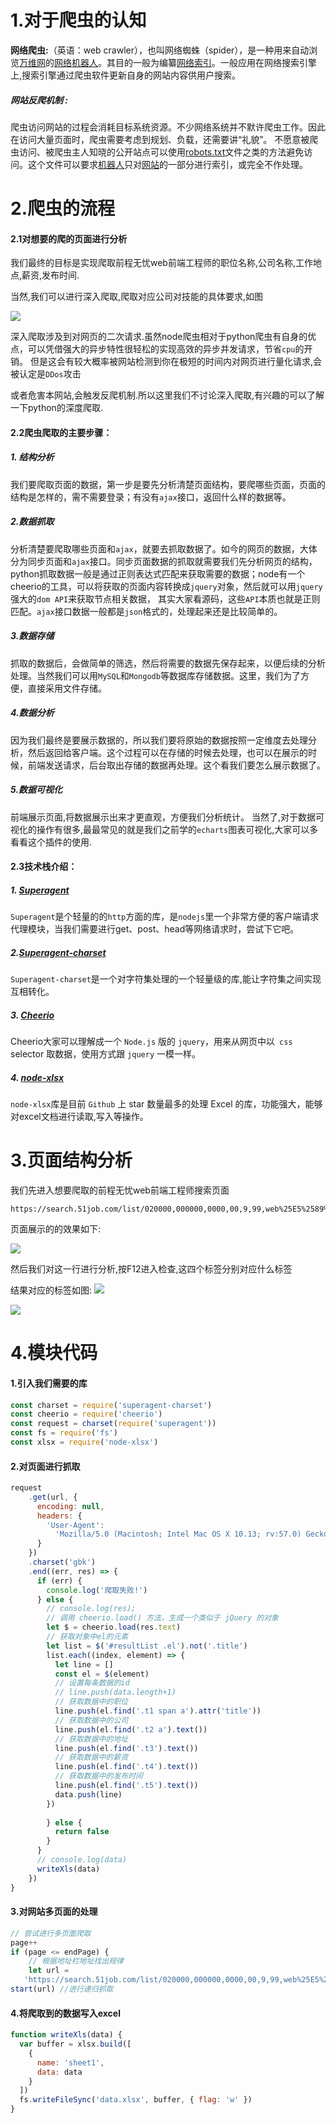 # 1.对于爬虫的认知

**网络爬虫:**（英语：web crawler），也叫网络蜘蛛（spider），是一种用来自动浏览[万维网](https://zh.wikipedia.org/wiki/%E4%B8%87%E7%BB%B4%E7%BD%91)的[网络机器人](https://zh.wikipedia.org/w/index.php?title=%E7%BD%91%E7%BB%9C%E6%9C%BA%E5%99%A8%E4%BA%BA&action=edit&redlink=1)。其目的一般为编纂[网络索引](https://zh.wikipedia.org/w/index.php?title=%E7%BD%91%E7%BB%9C%E7%B4%A2%E5%BC%95&action=edit&redlink=1)。一般应用在网络搜索引擎上,搜索引擎通过爬虫软件更新自身的网站内容供用户搜索。

##### 网站反爬机制  :

爬虫访问网站的过程会消耗目标系统资源。不少网络系统并不默许爬虫工作。因此在访问大量页面时，爬虫需要考虑到规划、负载，还需要讲“礼貌”。 不愿意被爬虫访问、被爬虫主人知晓的公开站点可以使用[robots.txt](https://zh.wikipedia.org/wiki/Robots.txt)文件之类的方法避免访问。这个文件可以要求[机器人](https://zh.wikipedia.org/w/index.php?title=%E8%BD%AF%E4%BB%B6%E5%8A%A9%E7%90%86&action=edit&redlink=1)只对[网站](https://zh.wikipedia.org/wiki/%E7%BD%91%E7%AB%99)的一部分进行索引，或完全不作处理。



# 2.爬虫的流程

#### 2.1对想要的爬的页面进行分析

我们最终的目标是实现爬取前程无忧web前端工程师的职位名称,公司名称,工作地点,薪资,发布时间.

当然,我们可以进行深入爬取,爬取对应公司对技能的具体要求,如图

![](C:\Users\12862\Desktop\前端爬虫\1564042810(1).jpg)

深入爬取涉及到对网页的二次请求.虽然node爬虫相对于python爬虫有自身的优点，可以凭借强大的异步特性很轻松的实现高效的异步并发请求，节省`cpu`的开销。 但是这会有较大概率被网站检测到你在极短的时间内对网页进行量化请求,会被认定是`DDos`攻击

[^DDos攻击]: (分布式拒绝服务攻击是指处于不同位置的多个攻击者同时向一个或数个目标发动攻击，或者一个攻击者控制了位于不同位置的多台机器并利用这些机器对受害者同时实施攻击。由于攻击的发出点是分布在不同地方的，这类攻击称为分布式拒绝服务攻击，其中的攻击者可以有多个。)

或者危害本网站,会触发反爬机制.所以这里我们不讨论深入爬取,有兴趣的可以了解一下python的深度爬取.



#### 2.2爬虫爬取的主要步骤： 

##### 1. 结构分析

我们要爬取页面的数据，第一步是要先分析清楚页面结构，要爬哪些页面，页面的结构是怎样的，需不需要登录；有没有`ajax`接口，返回什么样的数据等。

##### 2.数据抓取

分析清楚要爬取哪些页面和`ajax`，就要去抓取数据了。如今的网页的数据，大体分为同步页面和`ajax`接口。同步页面数据的抓取就需要我们先分析网页的结构，python抓取数据一般是通过正则表达式匹配来获取需要的数据；node有一个cheerio的工具，可以将获取的页面内容转换成`jquery`对象，然后就可以用`jquery`强大的`dom API`来获取节点相关数据， 其实大家看源码，这些`API`本质也就是正则匹配。`ajax`接口数据一般都是`json`格式的，处理起来还是比较简单的。

##### 3.数据存储

 抓取的数据后，会做简单的筛选，然后将需要的数据先保存起来，以便后续的分析处理。当然我们可以用`MySQL`和`Mongodb`等数据库存储数据。这里，我们为了方便，直接采用文件存储。 

##### 4.数据分析

因为我们最终是要展示数据的，所以我们要将原始的数据按照一定维度去处理分析，然后返回给客户端。这个过程可以在存储的时候去处理，也可以在展示的时候，前端发送请求，后台取出存储的数据再处理。这个看我们要怎么展示数据了。 

##### 5.数据可视化

前端展示页面,将数据展示出来才更直观，方便我们分析统计。 当然了,对于数据可视化的操作有很多,最最常见的就是我们之前学的`echarts`图表可视化,大家可以多看看这个插件的使用.

#### 2.3技术栈介绍：

##### 1. [Superagent](https://link.juejin.im?target=http%3A%2F%2Fvisionmedia.github.io%2Fsuperagent%2F)

`Superagent`是个轻量的的`http`方面的库，是`nodejs`里一个非常方便的客户端请求代理模块，当我们需要进行get、post、head等网络请求时，尝试下它吧。

##### 2.[Superagent-charset](http://www.tuicool.com/articles/6Rbyu2)

`Superagent-charset`是一个对字符集处理的一个轻量级的库,能让字符集之间实现互相转化。

##### 3. [Cheerio](https://link.juejin.im?target=https%3A%2F%2Fgithub.com%2Fcheeriojs%2Fcheerio)

Cheerio大家可以理解成一个 `Node.js` 版的 `jquery`，用来从网页中以` css` selector 取数据，使用方式跟 `jquery` 一模一样。

##### 4. [node-xlsx](https://www.jianshu.com/p/7d2e584cbcc1)

`node-xlsx`库是目前 `Github` 上 star 数量最多的处理 Excel 的库，功能强大，能够对excel文档进行读取,写入等操作。



# 3.页面结构分析

我们先进入想要爬取的前程无忧web前端工程师搜索页面

```
https://search.51job.com/list/020000,000000,0000,00,9,99,web%25E5%2589%258D%25E7%25AB%25AF,2,1.htmllang=c&stype=1&postchannel=0000&workyear=99&cotype=99°reefrom=99&jobterm=99&companysize=99&lonlat=0%2C0&radius=-1&ord_field=0&confirmdate=9&fromType=&dibiaoid=0&address=&line=&specialarea=00&from=&welfare=
```



页面展示的的效果如下: 

![](C:\Users\12862\Desktop\前端爬虫\Snipaste_2019-07-09_11-31-18.png)

 然后我们对这一行进行分析,按F12进入检查,这四个标签分别对应什么标签

结果对应的标签如图: ![](C:\Users\12862\Desktop\前端爬虫\Snipaste_2019-07-09_11-34-16.png)

 

![](C:\Users\12862\Desktop\前端爬虫\Snipaste_2019-07-09_11-40-04.png)

 

# 4.模块代码

#### 1.引入我们需要的库

```js
const charset = require('superagent-charset')
const cheerio = require('cheerio')
const request = charset(require('superagent'))
const fs = require('fs')
const xlsx = require('node-xlsx')
```



#### 2.对页面进行抓取

```js
request
    .get(url, {
      encoding: null,
      headers: {
        'User-Agent':
          'Mozilla/5.0 (Macintosh; Intel Mac OS X 10.13; rv:57.0) Gecko/20100101 Firefox/57.0'
      }
    })
    .charset('gbk')
    .end((err, res) => {
      if (err) {
        console.log('爬取失败!')
      } else {
        // console.log(res);
        // 调用 cheerio.load() 方法，生成一个类似于 jQuery 的对象
        let $ = cheerio.load(res.text)
        // 获取对象中el的元素
        let list = $('#resultList .el').not('.title')
        list.each((index, element) => {
          let line = []
          const el = $(element)
          // 设置每条数据的id
          // line.push(data.length+1)
          // 获取数据中的职位
          line.push(el.find('.t1 span a').attr('title'))
          // 获取数据中的公司
          line.push(el.find('.t2 a').text())
          // 获取数据中的地址
          line.push(el.find('.t3').text())
          // 获取数据中的薪资
          line.push(el.find('.t4').text())
          // 获取数据中的发布时间
          line.push(el.find('.t5').text())
          data.push(line)
        })
        
        } else {
          return false
        }
      }
      // console.log(data)
      writeXls(data)
    })
}
```



####  3.对网站多页面的处理

```js
// 尝试进行多页面爬取
page++
if (page <= endPage) {
    // 根据地址栏地址找出规律
    let url =
   'https://search.51job.com/list/020000,000000,0000,00,9,99,web%25E5%2589%258D%25E7%25AB%25AF,2,' +page +'.html?lang=c&stype=1&postchannel=0000&workyear=99&cotype=99&degreefrom=99&jobterm=99&companysize=99&lonlat=0%2C0&radius=-1&ord_field=0&confirmdate=9&fromType=&dibiaoid=0&address=&line=&specialarea=00&from=&welfare='
start(url) //进行递归抓取
```



#### 4.将爬取到的数据写入excel

```js
function writeXls(data) {
  var buffer = xlsx.build([
    {
      name: 'sheet1',
      data: data
    }
  ])
  fs.writeFileSync('data.xlsx', buffer, { flag: 'w' })
}
```



 